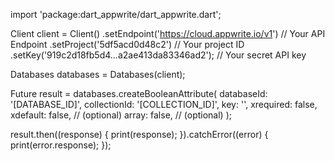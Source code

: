 import 'package:dart_appwrite/dart_appwrite.dart';

Client client = Client()
  .setEndpoint('https://cloud.appwrite.io/v1') // Your API Endpoint
  .setProject('5df5acd0d48c2') // Your project ID
  .setKey('919c2d18fb5d4...a2ae413da83346ad2'); // Your secret API key

Databases databases = Databases(client);

Future result = databases.createBooleanAttribute(
  databaseId: '[DATABASE_ID]',
  collectionId: '[COLLECTION_ID]',
  key: '',
  xrequired: false,
  xdefault: false, // (optional)
  array: false, // (optional)
);

result.then((response) {
  print(response);
}).catchError((error) {
  print(error.response);
});
